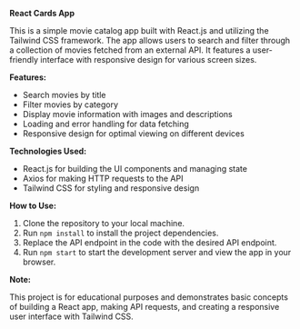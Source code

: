 **React Cards App**

This is a simple movie catalog app built with React.js and utilizing the Tailwind CSS framework. The app allows users to search and filter through a collection of movies fetched from an external API. It features a user-friendly interface with responsive design for various screen sizes.

**Features:**

- Search movies by title
- Filter movies by category
- Display movie information with images and descriptions
- Loading and error handling for data fetching
- Responsive design for optimal viewing on different devices

**Technologies Used:**

- React.js for building the UI components and managing state
- Axios for making HTTP requests to the API
- Tailwind CSS for styling and responsive design

**How to Use:**

1. Clone the repository to your local machine.
2. Run `npm install` to install the project dependencies.
3. Replace the API endpoint in the code with the desired API endpoint.
4. Run `npm start` to start the development server and view the app in your browser.

**Note:**

This project is for educational purposes and demonstrates basic concepts of building a React app, making API requests, and creating a responsive user interface with Tailwind CSS.
